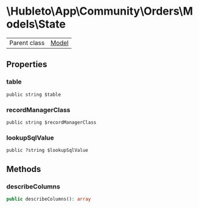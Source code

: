 
# \Hubleto\App\Community\Orders\Models\State
<table class='table-default dense'>
<tr><td>Parent class</td><td><a href="../../../../Erp/Model">Model</a></td></tr></table>


## Properties

### table

`public string $table`


### recordManagerClass

`public string $recordManagerClass`


### lookupSqlValue

`public ?string $lookupSqlValue`


## Methods

### describeColumns

```php
public describeColumns(): array
```

